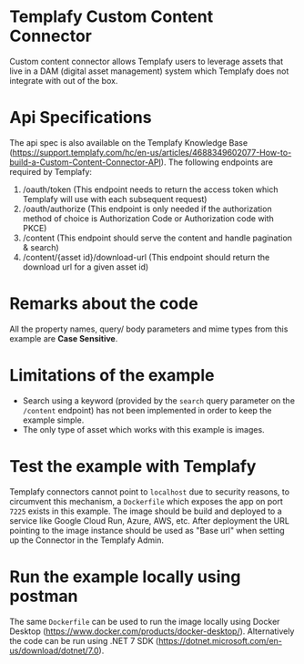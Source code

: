 # Templafy Custom Content Connector
Custom content connector allows Templafy users to leverage assets that live in a DAM (digital asset management) system
which Templafy does not integrate with out of the box.

# Api Specifications
The api spec is also available on the Templafy Knowledge Base
(https://support.templafy.com/hc/en-us/articles/4688349602077-How-to-build-a-Custom-Content-Connector-API).
The following endpoints are required by Templafy:
1. /oauth/token (This endpoint needs to return the access token which Templafy will use with each subsequent request)
2. /oauth/authorize (This endpoint is only needed if the authorization method of choice is Authorization Code or Authorization code with PKCE)
3. /content (This endpoint should serve the content and handle pagination & search)
4. /content/{asset id}/download-url (This endpoint should return the download url for a given asset id)

# Remarks about the code
All the property names, query/ body parameters and mime types from this example are **Case Sensitive**.

# Limitations of the example
* Search using a keyword (provided by the `search` query parameter on the `/content` endpoint) has not been implemented
in order to keep the example simple.
* The only type of asset which works with this example is images.

# Test the example with Templafy
Templafy connectors cannot point to `localhost` due to security reasons, to circumvent this mechanism, a `Dockerfile`
 which exposes the app on port `7225` exists in this example. The image should be build and deployed to a service like
Google Cloud Run, Azure, AWS, etc. After deployment the URL pointing to the image instance should be used as "Base url"
when setting up the Connector in the Templafy Admin.

# Run the example locally using postman
The same `Dockerfile` can be used to run the image locally using Docker Desktop (https://www.docker.com/products/docker-desktop/).
Alternatively the code can be run using .NET 7 SDK (https://dotnet.microsoft.com/en-us/download/dotnet/7.0).
